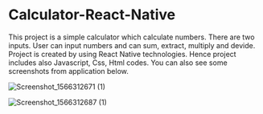 # Calculator-React-Native

This project is a simple calculator which calculate numbers. There are two inputs. User can input numbers and can sum, extract, multiply and devide.
Project is created by using React Native technologies. Hence project includes also Javascript, Css, Html codes.
You can also see some screenshots from application below.

![Screenshot_1566312671 (1)](https://user-images.githubusercontent.com/49618009/113850203-e0fb6500-97a2-11eb-88de-8ea4bc978d14.png)


![Screenshot_1566312687 (1)](https://user-images.githubusercontent.com/49618009/113850216-e6f14600-97a2-11eb-9dc8-4152a7ef468a.png)




